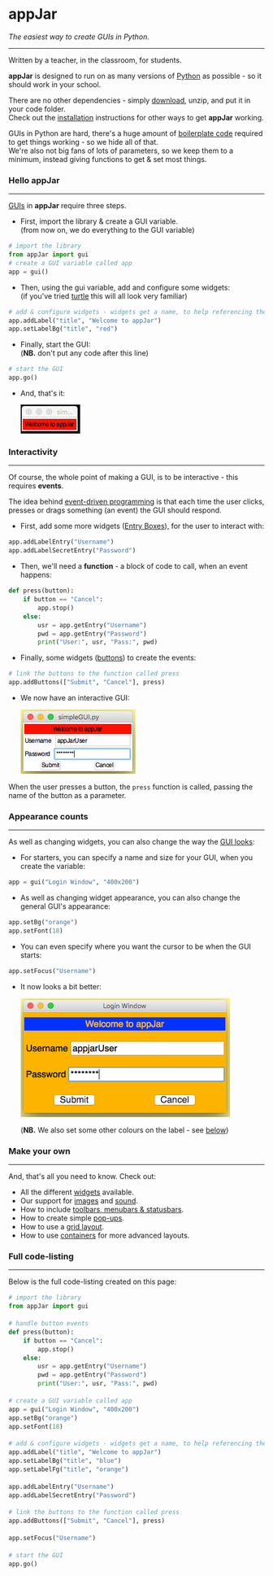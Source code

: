 # appJar  
*The easiest way to create GUIs in Python.*  

---

Written by a teacher, in the classroom, for students.  

**appJar** is designed to run on as many versions of [Python](https://www.python.org/downloads/) as possible - so it should work in your school.  

There are no other dependencies - simply [download](https://github.com/jarvisteach/appJar/blob/appJar/releases/appJar.zip?raw=true), unzip, and put it in your code folder.  
Check out the [installation](/Install) instructions for other ways to get **appJar** working.  

GUIs in Python are hard, there's a huge amount of [boilerplate code](https://en.wikipedia.org/wiki/Boilerplate_code) required to get things working - so we hide all of that.  
We're also not big fans of lots of parameters, so we keep them to a minimum, instead giving functions to get & set most things.  

### Hello appJar  
---

[GUIs](https://en.wikipedia.org/wiki/Graphical_user_interface) in **appJar** require three steps.  

* First, import the library & create a GUI variable.  
    (from now on, we do everything to the GUI variable)  

```python
# import the library
from appJar import gui
# create a GUI variable called app
app = gui()
```

* Then, using the gui variable, add and configure some widgets:  
    (if you've tried [turtle](https://docs.python.org/3.6/library/turtle.html) this will all look very familiar)  

```python
# add & configure widgets - widgets get a name, to help referencing them later
app.addLabel("title", "Welcome to appJar")
app.setLabelBg("title", "red")
```

* Finally, start the GUI:  
    (**NB.** don't put any code after this line)  

```python
# start the GUI
app.go()
```

* And, that's it: 

    ![simpleApp](img/simpleApp.png)  

### Interactivity    
---
Of course, the whole point of making a GUI, is to be interactive - this requires **events**.  

The idea behind [event-driven programming](https://en.wikipedia.org/wiki/Event-driven_programming) is that each time the user clicks, presses or drags something (an event) the GUI should respond.  

* First, add some more widgets ([Entry Boxes](/pythonWidgets/#entry)), for the user to interact with:

```python
app.addLabelEntry("Username")
app.addLabelSecretEntry("Password")
```

* Then, we'll need a **function** - a block of code to call, when an event happens:  

```python
def press(button):
    if button == "Cancel":
        app.stop()
    else:
        usr = app.getEntry("Username")
        pwd = app.getEntry("Password")
        print("User:", usr, "Pass:", pwd)
```


* Finally, some widgets ([buttons](/pythonWidgets/#button)) to create the events:  

```python
# link the buttons to the function called press
app.addButtons(["Submit", "Cancel"], press)
```

* We now have an interactive GUI:  

    ![testLog](img/testLog.png)

When the user presses a button, the `press` function is called, passing the name of the button as a parameter.  

### Appearance counts
---
As well as changing widgets, you can also change the way the [GUI looks](/pythonGuiOptions):  

* For starters, you can specify a name and size for your GUI, when you create the variable:  

```python
app = gui("Login Window", "400x200")
```

* As well as changing widget appearance, you can also change the general GUI's appearance:  

```python
app.setBg("orange")
app.setFont(18)
```

* You can even specify where you want the cursor to be when the GUI starts:  

```python
app.setFocus("Username")
```

* It now looks a bit better:  

    ![testLog](img/testLog2.png)  

    (**NB.** We also set some other colours on the label - see [below](#full-code-listing)) 

###  Make your own  
<script async src="//pagead2.googlesyndication.com/pagead/js/adsbygoogle.js"></script>
<ins class="adsbygoogle"
    style="display:block"
    data-ad-format="fluid"
    data-ad-layout-key="-gw-13-4l+6+pt"
    data-ad-client="ca-pub-6185596049817878"
    data-ad-slot="5627392164"></ins>
<script>(adsbygoogle = window.adsbygoogle || []).push({});</script>
---  

And, that's all you need to know. Check out:  

* All the different [widgets](/pythonWidgets) available.  
* Our support for [images](/pythonImages) and [sound](pythonSound).  
* How to include [toolbars, menubars & statusbars](/pythonBars).  
* How to create simple [pop-ups](/pythonDialogs).  
* How to use a [grid layout](/pythonWidgetLayout).  
* How to use [containers](/pythonWidgetGrouping) for more advanced layouts.  

### Full code-listing  
---  

Below is the full code-listing created on this page:  

```python
# import the library
from appJar import gui

# handle button events
def press(button):
    if button == "Cancel":
        app.stop()
    else:
        usr = app.getEntry("Username")
        pwd = app.getEntry("Password")
        print("User:", usr, "Pass:", pwd)

# create a GUI variable called app
app = gui("Login Window", "400x200")
app.setBg("orange")
app.setFont(18)

# add & configure widgets - widgets get a name, to help referencing them later
app.addLabel("title", "Welcome to appJar")
app.setLabelBg("title", "blue")
app.setLabelFg("title", "orange")

app.addLabelEntry("Username")
app.addLabelSecretEntry("Password")

# link the buttons to the function called press
app.addButtons(["Submit", "Cancel"], press)

app.setFocus("Username")

# start the GUI
app.go()
```
